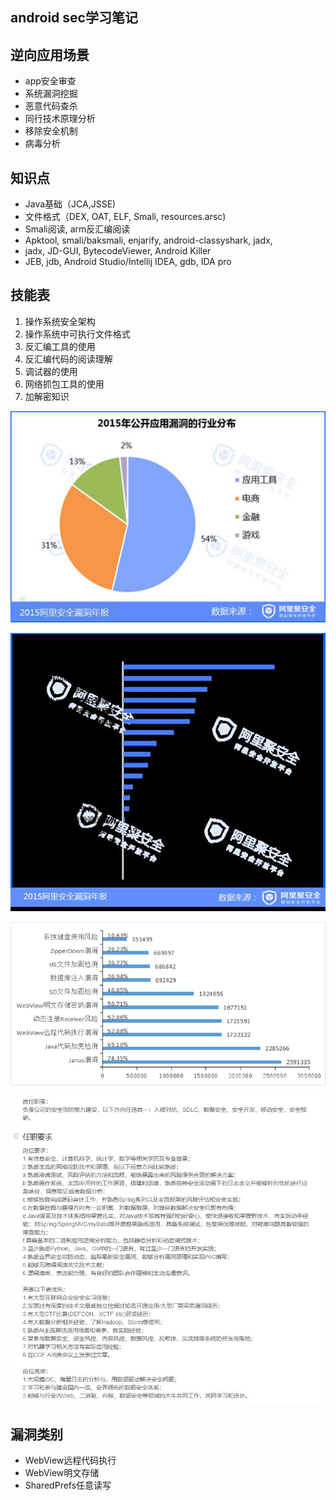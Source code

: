 ## android sec学习笔记

## 逆向应用场景
* app安全审查
* 系统漏洞挖掘
* 恶意代码查杀
* 同行技术原理分析
* 移除安全机制
* 病毒分析

## 知识点
* Java基础（JCA,JSSE)
* 文件格式（DEX, OAT, ELF, Smali, resources.arsc)
* Smali阅读, arm反汇编阅读
* Apktool, smali/baksmali, enjarify, android-classyshark, jadx, 
* jadx, JD-GUI, BytecodeViewer, Android Killer
* JEB, jdb, Android Studio/Intellij IDEA, gdb, IDA pro

## 技能表
1. 操作系统安全架构
2. 操作系统中可执行文件格式
3. 反汇编工具的使用
4. 反汇编代码的阅读理解
5. 调试器的使用
6. 网络抓包工具的使用
7. 加解密知识

![](android逆向笔记_files/1.jpg)

![](android逆向笔记_files/2.jpg)

![](android逆向笔记_files/1.png)

![](android逆向笔记_files/3.jpg)

## 漏洞类别

* WebView远程代码执行
* WebView明文存储
* SharedPrefs任意读写
